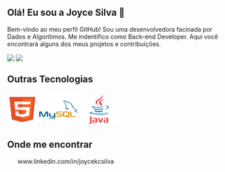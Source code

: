 ## Olá! Eu sou a Joyce Silva 👋

Bem-vindo ao meu perfil GitHub! Sou uma desenvolvedora facinada por Dados e Algoritimos. Me indentifico como Back-end Developer. Aqui você encontrará alguns dos meus projetos e contribuições.

<div style="display: inline_block">
  <img align="center" height="200"  src="https://github-readme-stats.vercel.app/api/top-langs/?username=JoyceKCsilva&theme=radical&locale=pt-br">
  <img align="center" height="200"  src="https://github-readme-stats.vercel.app/api?username=JoyceKCsilva&show_icons=true&theme=radical&locale=pt-br">
</div>

## Outras Tecnologias

<div style="display: inline_block">
  <img align="center" height="60" width="70" src="https://raw.githubusercontent.com/devicons/devicon/master/icons/html5/html5-original.svg">
  <img align="center" height="80" width="90" src="https://github.com/devicons/devicon/blob/master/icons/mysql/mysql-original-wordmark.svg">
  <img align="center" height="70" width="90" src="https://github.com/devicons/devicon/blob/master/icons/java/java-original-wordmark.svg">
</div>

## Onde me encontrar

<div style="display: inline_block">
<img align="center" height="20" width="20" src="https://github.com/JoyceKCsilva/Imagens/blob/main/Geral/linkedin.png"> 
www.linkedin.com/in/joycekcsilva
</div>
